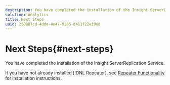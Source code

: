 ```yaml
---
description: You have completed the installation of the Insight ServerReplication Service.
solution: Analytics
title: Next Steps
uuid: 258087cd-4dde-4e47-9285-d411f22e19ed
---
```


# Next Steps{#next-steps}

You have completed the installation of the Insight ServerReplication Service.

 If you have not already installed [!DNL Repeater], see [Repeater Functionality](../../../home/c-inst-svr/c-rptr-fntly/c-rptr-fntly.md#concept-78613328ece345b2937cd6e43d7f31f2) for installation instructions. 
